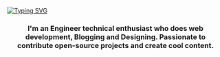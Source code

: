 
[![Typing SVG](https://readme-typing-svg.demolab.com?font=Fira+Code&duration=3000&pause=500&color=FFFFFFE9&width=430&lines=%C2%A1Hey%2C+%3CCoder%2F%3E!+%F0%9F%9A%80;VargasAPI+here+%F0%9F%92%BB)](https://git.io/typing-svg)
<h3 align="center">I'm an Engineer technical enthusiast who does web development, Blogging and Designing. Passionate to contribute open-source projects and create cool content.</h3>
<p>

<!--
**VargasAPI/VargasAPI** is a ✨ _special_ ✨ repository because its `README.md` (this file) appears on your GitHub profile.

Here are some ideas to get you started:

- 🔭 I’m currently developing by myself
- 🌱 I’m currently learning english, next.js, aws
- 👯 I’m looking to collaborate on ...
- 💬 Ask me about Web dev related stuff
- 📫 How to reach me: coming soon...
- ⚡ Fun fact: I like VS Code 
-->
